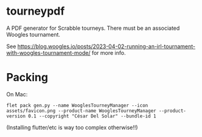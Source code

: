 # tourneypdf

A PDF generator for Scrabble tourneys. There must be an associated Woogles tournament.

See https://blog.woogles.io/posts/2023-04-02-running-an-irl-tournament-with-woogles-tournament-mode/ for more info.


# Packing

On Mac:

`flet pack gen.py --name WooglesTourneyManager --icon assets/favicon.png --product-name WooglesTourneyManager --product-version 0.1 --copyright "César Del Solar" --bundle-id 1`

(Installing flutter/etc is way too complex otherwise!!)
